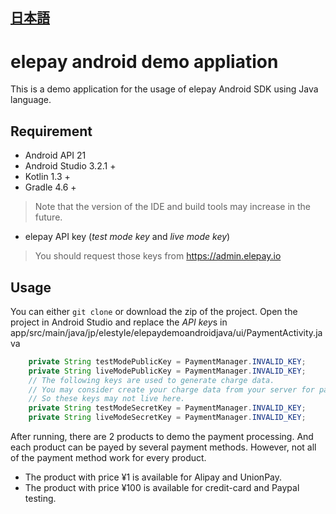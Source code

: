 ## [日本語](https://github.com/elestyle/elepay-android-demo-java/blob/master/README.md)

# elepay android demo appliation

This is a demo application for the usage of elepay Android SDK using Java language.

## Requirement

* Android API 21
* Android Studio 3.2.1 +
* Kotlin 1.3 +
* Gradle 4.6 +

> Note that the version of the IDE and build tools may increase in the future.

* elepay API key (*test mode key* and *live mode key*)
> You should request those keys from https://admin.elepay.io

## Usage

You can either `git clone` or download the zip of the project.
Open the project in Android Studio and replace the *API key*s in
app/src/main/java/jp/elestyle/elepaydemoandroidjava/ui/PaymentActivity.java

``` java
    private String testModePublicKey = PaymentManager.INVALID_KEY;
    private String liveModePublicKey = PaymentManager.INVALID_KEY;
    // The following keys are used to generate charge data.
    // You may consider create your charge data from your server for payment management.
    // So these keys may not live here.
    private String testModeSecretKey = PaymentManager.INVALID_KEY;
    private String liveModeSecretKey = PaymentManager.INVALID_KEY;
```

After running, there are 2 products to demo the payment processing. And each product can be payed by several payment methods.
However, not all of the payment method work for every product.

* The product with price ¥1 is available for Alipay and UnionPay.
* The product with price ¥100 is available for credit-card and Paypal testing.